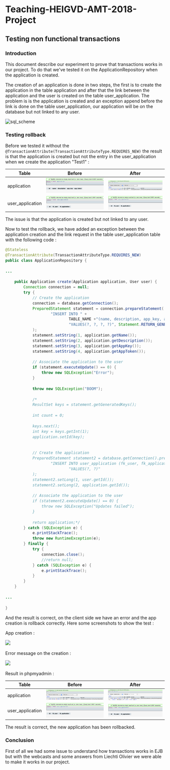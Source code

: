 

# Teaching-HEIGVD-AMT-2018-Project

## Testing non functional transactions

### Introduction

This document describe our experiment to prove that transactions works in our project. To do that we've tested it on the ApplicationRepository when the application is created.

The creation of an application is done in two steps, the first is to create the application in the table application and after that the link between the application and the user is created on the table user_application. The problem is is the application is created and an exception append before the link is done on the table user_application, our application will be on the database but not linked to any user. 

![sql_scheme](/Users/olivier/Documents/GitHub/Teaching-HEIGVD-AMT-2018-Project/md_images/sql_scheme.png)



### Testing rollback

Before we tested it without the ```@TransactionAttribute(TransactionAttributeType.REQUIRES_NEW)``` the result is that the application is created but not the entry in the user_application when we create the application "Test1" :

| Table            | Before                             | After                             |
| ---------------- | ---------------------------------- | --------------------------------- |
| application      | ![](md_images/before_app.png)      | ![](md_images/after_app.png)      |
| user_application | ![](md_images/before_user_app.png) | ![](md_images/after_user_app.png) |

The issue is that the application is created but not linked to any user.



Now to test the rollback, we have added an exception between the application creation and the link request in the table user_application table with the following code : 

```java
@Stateless
@TransactionAttribute(TransactionAttributeType.REQUIRES_NEW)
public class ApplicationRepository {

...
    
	public Application create(Application application, User user) {
        Connection connection = null;
        try {
            // Create the application
            connection = database.getConnection();
            PreparedStatement statement = connection.prepareStatement(
                    "INSERT INTO " +
                            TABLE_NAME +"(name, description, app_key, app_token) " +
                            "VALUES(?, ?, ?, ?)", Statement.RETURN_GENERATED_KEYS
            );
            statement.setString(1, application.getName());
            statement.setString(2, application.getDescription());
            statement.setString(3, application.getAppKey());
            statement.setString(4, application.getAppToken());

            // Associate the application to the user
            if (statement.executeUpdate() == 0) {
                throw new SQLException("Error");
            }

            throw new SQLException("BOOM");

            /*
            ResultSet keys = statement.getGeneratedKeys();

            int count = 0;

            keys.next();
            int key = keys.getInt(1);
            application.setId(key);


            // Create the application
            PreparedStatement statement2 = database.getConnection().prepareStatement(
                    "INSERT INTO user_application (fk_user, fk_application) " +
                            "VALUES(?, ?)"
            );
            statement2.setLong(1, user.getId());
            statement2.setLong(2, application.getId());

            // Associate the application to the user
            if (statement2.executeUpdate() == 0) {
                throw new SQLException("Updates failed");
            }

            return application;*/
        } catch (SQLException e) {
            e.printStackTrace();
            throw new RuntimeException(e);
        } finally {
            try {
                connection.close();
                //return null;
            } catch (SQLException e) {
                e.printStackTrace();
            }
        }  
    }
    
...
    
}
```



And the result is correct, on the client side we have an error and the app creation is rollback correctly. Here some screenshots to show the test : 



App creation : 

![](/Users/olivier/Documents/GitHub/Teaching-HEIGVD-AMT-2018-Project/md_images/ap_creation_test2.png)



Error message on the creation : 

![](/Users/olivier/Documents/GitHub/Teaching-HEIGVD-AMT-2018-Project/md_images/app_creation_error.png)



Result in phpmyadmin : 

| Table            | Before                            | After                              |
| ---------------- | --------------------------------- | ---------------------------------- |
| application      | ![](md_images/after_app.png)      | ![](md_images/after_app2.png)      |
| user_application | ![](md_images/after_user_app.png) | ![](md_images/after_user_app2.png) |



The result is correct, the new application has been rollbacked.



### Conclusion

First of all we had some issue to understand how transactions works in EJB but with the webcasts and some answers from Liechti Olivier we were able to make it works in our project. 



